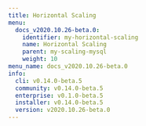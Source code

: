 ```yaml
---
title: Horizontal Scaling
menu:
  docs_v2020.10.26-beta.0:
    identifier: my-horizontal-scaling
    name: Horizontal Scaling
    parent: my-scaling-mysql
    weight: 10
menu_name: docs_v2020.10.26-beta.0
info:
  cli: v0.14.0-beta.5
  community: v0.14.0-beta.5
  enterprise: v0.1.0-beta.5
  installer: v0.14.0-beta.5
  version: v2020.10.26-beta.0
---
```


